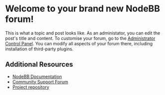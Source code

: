 # Welcome to your brand new NodeBB forum!

This is what a topic and post looks like. As an administator, you can edit the post\'s title and content.
To customise your forum, go to the [Administrator Control Panel](/admin). You can modify all aspects of your forum there, including installation of third-party plugins.

## Additional Resources

* [NodeBB Documentation](https://docs.nodebb.org)
* [Community Support Forum](https://community.nodebb.org)
* [Project repository](https://github.com/nodebb/nodebb)
